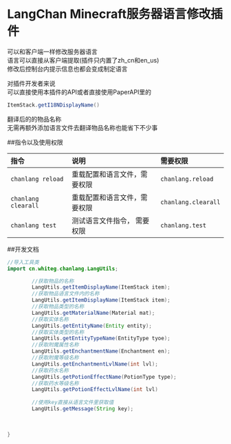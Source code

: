 # LangChan Minecraft服务器语言修改插件

可以和客户端一样修改服务器语言<br>
语言可以直接从客户端提取(插件只内置了zh_cn和en_us)<br>
修改后控制台内提示信息也都会变成制定语言<br>

对插件开发者来说<br>
可以直接使用本插件的API或者直接使用PaperAPI里的
```java
ItemStack.getI18NDisplayName()
```
翻译后的的物品名称<br>
无需再额外添加语言文件去翻译物品名称也能省下不少事

##指令以及使用权限

| 指令  | 说明 | 需要权限 |
| :----- | :-------------- | :---- |
| `chanlang reload`| 重载配置和语言文件，需要权限 | `chanlang.reload`<br>
|`chanlang clearall`| 重载配置和语言文件，需要权限|`chanlang.clearall`<br>
|`chanlang test`| 测试语言文件指令， 需要权限|`chanlang.test`

##开发文档
```java
//导入工具类
import cn.whiteg.chanlang.LangUtils;

        //获取物品的名称
        LangUtils.getItemDisplayName(ItemStack item);
        //获取物品语言文件内的名称
        LangUtils.getItemDisplayName(ItemStack item);
        //获取物品类型的名称
        LangUtils.getMaterialName(Material mat);
        //获取实体名称
        LangUtils.getEntityName(Entity entity);
        //获取实体类型的名称
        LangUtils.getEntityTypeName(EntityType tyoe);
        //获取附魔属性名称
        LangUtils.getEnchantmentName(Enchantment en);
        //获取附魔等级名称
        LangUtils.getEnchantmentLvlName(int lvl);
        //获取药水名称
        LangUtils.getPotionEffectName(PotionType type);
        //获取药水等级名称
        LangUtils.getPotionEffectLvlName(int lvl)
        
        //使用key直接从语言文件里获取值
        LangUtils.getMessage(String key);
       
       
  
}
```



